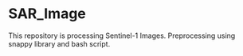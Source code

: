 # SAR_Image
This repository is processing Sentinel-1 Images. Preprocessing using snappy library and bash script.
